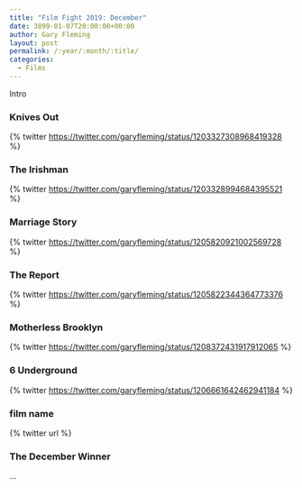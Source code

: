 ```yaml
---
title: "Film Fight 2019: December"
date: 3899-01-07T20:00:00+00:00
author: Gary Fleming
layout: post
permalink: /:year/:month/:title/
categories:
  - Films
---
```


Intro

### Knives Out

{% twitter https://twitter.com/garyfleming/status/1203327308968419328 %}

### The Irishman

{% twitter https://twitter.com/garyfleming/status/1203328994684395521 %}

### Marriage Story

{% twitter https://twitter.com/garyfleming/status/1205820921002569728 %}

### The Report

{% twitter https://twitter.com/garyfleming/status/1205822344364773376 %}

### Motherless Brooklyn

{% twitter https://twitter.com/garyfleming/status/1208372431917912065 %}

### 6 Underground

{% twitter https://twitter.com/garyfleming/status/1206661642462941184 %}

### film name

{% twitter url %}


### The December Winner

...
